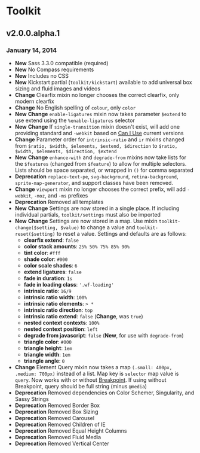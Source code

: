 # Toolkit

## v2.0.0.alpha.1
### January 14, 2014

* **New** Sass 3.3.0 compatible (required)
* **New** No Compass requirements
* **New** Includes no CSS
* **New** Kickstart partial (`toolkit/kickstart`) available to add universal box sizing and fluid images and videos
* **Change** Clearfix mixin no longer chooses the correct clearfix, only modern clearfix
* **Change** No English spelling of `colour`, only `color`
* **New** **Change** `enable-ligatures` mixin now takes parameter `$extend` to use extend using the `%enable-ligatures` selector
* **New** **Change** If `single-transition` mixin doesn't exist, will add one providing standard and `-webkit` based on [Can I Use](http://caniuse.com/css-transitions) current versions
* **Change** Parameter order for `intrinsic-ratio` and `ir` mixins changed from `$ratio, $width, $elements, $extend, $direction` to `$ratio, $width, $elements, $direction, $extend`
* **New** **Change** `enhance-with` and `degrade-from` mixins now take lists for the `$features` (changed from `$feature`) to allow for multiple selectors. Lists should be space separated, or wrapped in `()` for comma separated
* **Deprecation** `replace-text-pe`, `svg-background`, `retina-background`, `sprite-map-generator`, and support classes have been removed.
* **Change** `viewport` mixin no longer chooses the correct prefix, will add `-webkit`, `-moz`, and `-ms` prefixes
* **Deprecation** Removed all templates
* **New** **Change** Settings are now stored in a single place. If including individual partials, `toolkit/settings` must also be imported
* **New** **Change** Settings are now stored in a map. Use mixin `toolkit-change($setting, $value)` to change a value and `toolkit-reset($setting)` to reset a value. Settings and defaults are as follows:
	* **clearfix extend**: `false`
	* **color stack amounts**: `25% 50% 75% 85% 90%`
	* **tint color**: `#fff`
	* **shade color**: `#000`
	* **color scale shades**: `6`
	* **extend ligatures**: `false`
	* **fade in duration**: `1s`
	* **fade in loading class**: `'.wf-loading'`
	* **intrinsic ratio**: `16/9`
	* **intrinsic ratio width**: `100%`
	* **intrinsic ratio elements**: `> *`
	* **intrinsic ratio direction**: `top`
	* **intrinsic ratio extend**: `false` (**Change**, was `true`)
	* **nested context contexts**: `100%`
	* **nested context position**: `left`
	* **degrade from javascript**: `false` (**New**, for use with `degrade-from`)
	* **triangle color**: `#000`
	* **triangle height**: `1em`
	* **triangle width**: `1em`
	* **triangle angle**: `0`
* **Change** Element Query mixin now takes a map `(.small: 400px, .medium: 700px)` instead of a list. Map key is `selector` map value is `query`. Now works with or without [Breakpoint](https://github.com/team-sass/breakpoint). If using without Breakpoint, query should be full string (minus `@media`)
* **Deprecation** Removed dependencies on Color Schemer, Singularity, and Sassy Strings
* **Deprecation** Removed Border Box
* **Deprecation** Removed Box Sizing
* **Deprecation** Removed Carousel
* **Deprecation** Removed Children of IE
* **Deprecation** Removed Equal Height Columns
* **Deprecation** Removed Fluid Media
* **Deprecation** Removed Vertical Center
